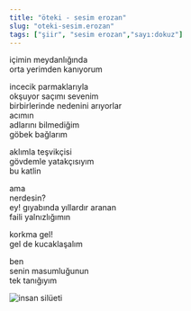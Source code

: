 ```yaml
---
title: "öteki - sesim erozan"
slug: "oteki-sesim.erozan"
tags: ["şiir", "sesim erozan","sayı:dokuz"]
---
```

içimin meydanlığında\
orta yerimden kanıyorum

incecik parmaklarıyla\
okşuyor saçımı sevenim\
birbirlerinde nedenini arıyorlar\
acımın\
adlarını bilmediğim\
göbek bağlarım

aklımla teşvikçisi\
gövdemle yatakçısıyım\
bu katlin

ama\
nerdesin?\
ey! gıyabında yıllardır aranan\
faili yalnızlığımın

korkma gel!\
gel de kucaklaşalım

ben\
senin masumluğunun\
tek tanığıyım

![insan silüeti](/img/ky09_21_begumozdemir.jpg)
